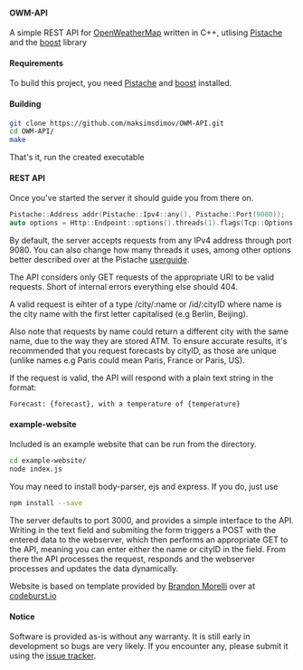 #### OWM-API
A simple REST API for [OpenWeatherMap](https://openweathermap.org/) written in C++, utlising [Pistache](https://github.com/oktal/pistache) 
and the [boost](https://www.boost.org/) library

#### Requirements
To build this project, you need [Pistache](https://github.com/oktal/pistache) and [boost](https://www.boost.org/) installed.

#### Building
```bash
git clone https://github.com/maksimsdimov/OWM-API.git
cd OWM-API/
make
```

That's it, run the created executable

#### REST API
Once you've started the server it should guide you from there on.
```cpp
Pistache::Address addr(Pistache::Ipv4::any(), Pistache::Port(9080));
auto options = Http::Endpoint::options().threads(1).flags(Tcp::Options::None);
```
By default, the server accepts requests from any IPv4 address through port 9080.
You can also change how many threads it uses, among other options better described over at the Pistache [userguide](http://pistache.io/guide/).

The API considers only GET requests of the appropriate URI to be valid requests. Short of internal errors 
everything else should 404.

A valid request is eihter of a type /city/:name or /id/:cityID where name is the city name with the first 
letter capitalised (e.g Berlin, Beijing).

Also note that requests by name could return a different city with the same name, due to the way they are stored ATM. 
To ensure accurate results, it's recommended that you request forecasts by cityID, as those are unique (unlike names 
e.g Paris could mean Paris, France or Paris, US).

If the request is valid, the API will respond with a plain text string in the format:

`Forecast: {forecast}, with a temperature of {temperature}`

#### example-website
Included is an example website that can be run from the directory.
```bash
cd example-website/
node index.js
```

You may need to install body-parser, ejs and express. If you do, just use 
```bash
npm install --save
```

The server defaults to port 3000, and provides a simple interface to the API.
Writing in the text field and submiting the form triggers a POST with the entered data to the webserver, which then performs 
an appropriate GET to the API, meaning you can enter either the name or cityID in the field. From there the API processes the
request, responds and the webserver processes and updates the data dynamically.

Website is based on template provided by [Brandon Morelli](https://codeburst.io/@bmorelli25) over at [codeburst.io](https://codeburst.io/)

#### Notice
Software is provided as-is without any warranty. It is still early in development so bugs are very likely. If you encounter any, please
submit it using the [issue tracker](https://github.com/maksimsdimov/OWM-API/issues).
